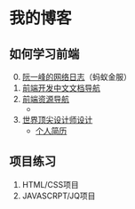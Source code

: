 # 我的博客

## 如何学习前端

0. [阮一峰的网络日志](http://www.ruanyifeng.com/blog/javascript/)（蚂蚁金服）
0. [前端开发中文文档导航](http://cndevdocs.com/)
0. [前端资源导航](https://nav.phpfamily.org/)
    + []()
0. [世界顶尖设计师设计](https://dribbble.com/)
    + [个人简历](https://dribbble.com/search?q=resume)

## 项目练习

1. HTML/CSS项目
2. JAVASCRPT/JQ项目
